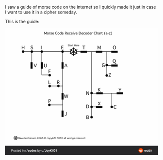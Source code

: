 I saw a guide of morse code on the internet so I quickly made it just in case I want to use it in a cipher someday.

This is the guide:

![image](https://github.com/bmck307/morse_code/blob/main/morse_code.jpg)
